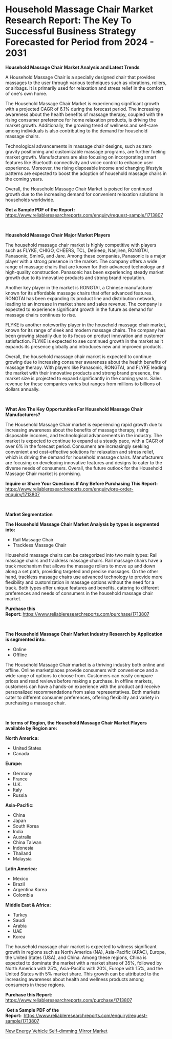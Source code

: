 <p><h1>Household Massage Chair Market Research Report: The Key To Successful Business Strategy Forecasted for Period from 2024 - 2031</h1></p><p><strong>Household Massage Chair Market Analysis and Latest Trends</strong></p>
<p><p>A Household Massage Chair is a specially designed chair that provides massages to the user through various techniques such as vibrations, rollers, or airbags. It is primarily used for relaxation and stress relief in the comfort of one's own home. </p><p>The Household Massage Chair Market is experiencing significant growth with a projected CAGR of 6.1% during the forecast period. The increasing awareness about the health benefits of massage therapy, coupled with the rising consumer preference for home relaxation products, is driving the market growth. Additionally, the growing trend of wellness and self-care among individuals is also contributing to the demand for household massage chairs.</p><p>Technological advancements in massage chair designs, such as zero gravity positioning and customizable massage programs, are further fueling market growth. Manufacturers are also focusing on incorporating smart features like Bluetooth connectivity and voice control to enhance user experience. Moreover, the rising disposable income and changing lifestyle patterns are expected to boost the adoption of household massage chairs in the coming years.</p><p>Overall, the Household Massage Chair Market is poised for continued growth due to the increasing demand for convenient relaxation solutions in households worldwide.</p></p>
<p><strong>Get a Sample PDF of the Report:&nbsp;</strong> <a href="https://www.reliableresearchreports.com/enquiry/request-sample/1713807">https://www.reliableresearchreports.com/enquiry/request-sample/1713807</a></p>
<p>&nbsp;</p>
<p><strong>Household Massage Chair Major Market Players</strong></p>
<p><p>The household massage chair market is highly competitive with players such as FLYKE, CHIGO, CHEERS, TCL, DeSleep, Nanjiren, RONGTAI, Panasonic, SminG, and Jare. Among these companies, Panasonic is a major player with a strong presence in the market. The company offers a wide range of massage chairs that are known for their advanced technology and high-quality construction. Panasonic has been experiencing steady market growth due to its innovative products and strong brand reputation.</p><p>Another key player in the market is RONGTAI, a Chinese manufacturer known for its affordable massage chairs that offer advanced features. RONGTAI has been expanding its product line and distribution network, leading to an increase in market share and sales revenue. The company is expected to experience significant growth in the future as demand for massage chairs continues to rise.</p><p>FLYKE is another noteworthy player in the household massage chair market, known for its range of sleek and modern massage chairs. The company has been growing steadily due to its focus on product innovation and customer satisfaction. FLYKE is expected to see continued growth in the market as it expands its presence globally and introduces new and improved products.</p><p>Overall, the household massage chair market is expected to continue growing due to increasing consumer awareness about the health benefits of massage therapy. With players like Panasonic, RONGTAI, and FLYKE leading the market with their innovative products and strong brand presence, the market size is projected to expand significantly in the coming years. Sales revenue for these companies varies but ranges from millions to billions of dollars annually.</p></p>
<p>&nbsp;</p>
<p><strong>What Are The Key Opportunities For Household Massage Chair Manufacturers?</strong></p>
<p><p>The Household Massage Chair market is experiencing rapid growth due to increasing awareness about the benefits of massage therapy, rising disposable incomes, and technological advancements in the industry. The market is expected to continue to expand at a steady pace, with a CAGR of over 6% in the forecast period. Consumers are increasingly seeking convenient and cost-effective solutions for relaxation and stress relief, which is driving the demand for household massage chairs. Manufacturers are focusing on developing innovative features and designs to cater to the diverse needs of consumers. Overall, the future outlook for the Household Massage Chair market is promising.</p></p>
<p><strong>Inquire or Share Your Questions If Any Before Purchasing This Report:</strong> <a href="https://www.reliableresearchreports.com/enquiry/pre-order-enquiry/1713807">https://www.reliableresearchreports.com/enquiry/pre-order-enquiry/1713807</a></p>
<p>&nbsp;</p>
<p><strong>Market Segmentation</strong></p>
<p><strong>The Household Massage Chair Market Analysis by types is segmented into:</strong></p>
<p><ul><li>Rail Massage Chair</li><li>Trackless Massage Chair</li></ul></p>
<p><p>Household massage chairs can be categorized into two main types: Rail massage chairs and trackless massage chairs. Rail massage chairs have a track mechanism that allows the massage rollers to move up and down along a set path, providing targeted and precise massages. On the other hand, trackless massage chairs use advanced technology to provide more flexibility and customization in massage options without the need for a track. Both types offer unique features and benefits, catering to different preferences and needs of consumers in the household massage chair market.</p></p>
<p><strong>Purchase this Report:&nbsp;</strong><a href="https://www.reliableresearchreports.com/purchase/1713807">https://www.reliableresearchreports.com/purchase/1713807</a></p>
<p>&nbsp;</p>
<p><strong>The Household Massage Chair Market Industry Research by Application is segmented into:</strong></p>
<p><ul><li>Online</li><li>Offline</li></ul></p>
<p><p>The Household Massage Chair market is a thriving industry both online and offline. Online marketplaces provide consumers with convenience and a wide range of options to choose from. Customers can easily compare prices and read reviews before making a purchase. In offline markets, customers can have a hands-on experience with the product and receive personalized recommendations from sales representatives. Both markets cater to different consumer preferences, offering flexibility and variety in purchasing a massage chair.</p></p>
<p>&nbsp;</p>
<p><strong>In terms of Region, the Household Massage Chair Market Players available by Region are:</strong></p>
<p>
    <p> <strong> North America: </strong>
        <ul>
            <li>United States</li>
            <li>Canada</li>
        </ul>
        </p> 
    <p> <strong> Europe: </strong>
        <ul>
            <li>Germany</li>
            <li>France</li>
            <li>U.K.</li>
            <li>Italy</li>
            <li>Russia</li>
        </ul>
        </p> 
    <p> <strong> Asia-Pacific: </strong>
        <ul>
            <li>China</li>
            <li>Japan</li>
            <li>South Korea</li>
            <li>India</li>
            <li>Australia</li>
            <li>China Taiwan</li>
            <li>Indonesia</li>
            <li>Thailand</li>
            <li>Malaysia</li>
        </ul>
        </p> 
    <p> <strong> Latin America: </strong>
        <ul>
            <li>Mexico</li>
            <li>Brazil</li>
            <li>Argentina Korea</li>
            <li>Colombia</li>
        </ul>
        </p> 
    <p> <strong> Middle East & Africa: </strong>
        <ul>
            <li>Turkey</li>
            <li>Saudi</li>
            <li>Arabia</li>
            <li>UAE</li>
            <li>Korea</li>
        </ul>
    </p>
    </p>
<p><p>The household massage chair market is expected to witness significant growth in regions such as North America (NA), Asia-Pacific (APAC), Europe, the United States (USA), and China. Among these regions, China is expected to dominate the market with a market share of 35%, followed by North America with 25%, Asia-Pacific with 20%, Europe with 15%, and the United States with 5% market share. This growth can be attributed to the increasing awareness about health and wellness products among consumers in these regions.</p></p>
<p><strong>Purchase this Report: </strong><a href="https://www.reliableresearchreports.com/purchase/1713807">https://www.reliableresearchreports.com/purchase/1713807</a></p>
<p>&nbsp;<strong>Get a Sample PDF of the Report:&nbsp;&nbsp;</strong><a href="https://www.reliableresearchreports.com/enquiry/request-sample/1713807">https://www.reliableresearchreports.com/enquiry/request-sample/1713807</a></p>
<p><strong></strong></p>
<p><p><a href="https://github.com/NorbertYates/Market-Research-Report-List-3/blob/main/new-energy-vehicle-self-dimming-mirror-market.md">New Energy Vehicle Self-dimming Mirror Market</a></p></p>